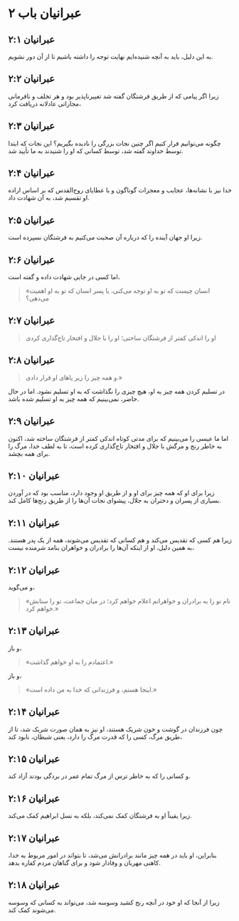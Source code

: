 # عبرانیان باب ۲

## عبرانیان ۲:۱

به این دلیل، باید به آنچه شنیده‌ایم نهایت توجه را داشته باشیم تا از آن دور نشویم.

## عبرانیان ۲:۲

زیرا اگر پیامی که از طریق فرشتگان گفته شد تغییرناپذیر بود و هر تخلف و نافرمانی مجازاتی عادلانه دریافت کرد،

## عبرانیان ۲:۳

چگونه می‌توانیم فرار کنیم اگر چنین نجات بزرگی را نادیده بگیریم؟ این نجات که ابتدا توسط خداوند گفته شد، توسط کسانی که او را شنیدند به ما تأیید شد.

## عبرانیان ۲:۴

خدا نیز با نشانه‌ها، عجایب و معجزات گوناگون و با عطایای روح‌القدس که بر اساس اراده او تقسیم شد، به آن شهادت داد.

## عبرانیان ۲:۵

زیرا او جهان آینده را که درباره آن صحبت می‌کنیم به فرشتگان نسپرده است.

## عبرانیان ۲:۶

اما کسی در جایی شهادت داده و گفته است،

> «انسان چیست که تو به او توجه می‌کنی،
> یا پسر انسان که تو به او اهمیت می‌دهی؟

## عبرانیان ۲:۷

> او را اندکی کمتر از فرشتگان ساختی؛
> او را با جلال و افتخار تاج‌گذاری کردی

## عبرانیان ۲:۸

> و همه چیز را زیر پاهای او قرار دادی.»

در تسلیم کردن همه چیز به او، هیچ چیزی را نگذاشت که به او تسلیم نشود. اما در حال حاضر، نمی‌بینیم که همه چیز به او تسلیم شده باشد.

## عبرانیان ۲:۹

اما ما عیسی را می‌بینیم که برای مدتی کوتاه اندکی کمتر از فرشتگان ساخته شد، اکنون به خاطر رنج و مرگش با جلال و افتخار تاج‌گذاری کرده است، تا به لطف خدا، مرگ را برای همه بچشد.

## عبرانیان ۲:۱۰

زیرا برای او که همه چیز برای او و از طریق او وجود دارد، مناسب بود که در آوردن بسیاری از پسران و دختران به جلال، پیشوای نجات آن‌ها را از طریق رنج‌ها کامل کند.

## عبرانیان ۲:۱۱

زیرا هم کسی که تقدیس می‌کند و هم کسانی که تقدیس می‌شوند، همه از یک پدر هستند. به همین دلیل، او از اینکه آن‌ها را برادران و خواهران بنامد شرمنده نیست،

## عبرانیان ۲:۱۲

و می‌گوید،

> «نام تو را به برادران و خواهرانم اعلام خواهم کرد؛
> در میان جماعت، تو را ستایش خواهم کرد.»

## عبرانیان ۲:۱۳

و باز،

> «اعتمادم را به او خواهم گذاشت.»

و باز،

> «اینجا هستم، و فرزندانی که خدا به من داده است.»

## عبرانیان ۲:۱۴

چون فرزندان در گوشت و خون شریک هستند، او نیز به همان صورت شریک شد، تا از طریق مرگ، کسی را که قدرت مرگ را دارد، یعنی شیطان، نابود کند،

## عبرانیان ۲:۱۵

و کسانی را که به خاطر ترس از مرگ تمام عمر در بردگی بودند آزاد کند.

## عبرانیان ۲:۱۶

زیرا یقیناً او به فرشتگان کمک نمی‌کند، بلکه به نسل ابراهیم کمک می‌کند.

## عبرانیان ۲:۱۷

بنابراین، او باید در همه چیز مانند برادرانش می‌شد، تا بتواند در امور مربوط به خدا، کاهنی مهربان و وفادار شود و برای گناهان مردم کفاره بدهد.

## عبرانیان ۲:۱۸

زیرا از آنجا که او خود در آنچه رنج کشید وسوسه شد، می‌تواند به کسانی که وسوسه می‌شوند کمک کند.
